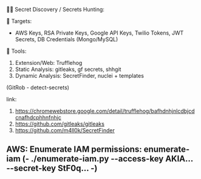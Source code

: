 🕵️‍♂️ Secret Discovery / Secrets Hunting:

🎯 Targets:
- AWS Keys, RSA Private Keys, Google API Keys, Twilio Tokens, JWT Secrets, DB Credentials (Mongo/MySQL)

🧰 Tools:
1. Extension/Web: Trufflehog
2. Static Analysis: gitleaks, gf secrets, shhgit
3. Dynamic Analysis: SecretFinder, nuclei + templates
   
(GitRob - detect-secrets)

link:
  1. https://chromewebstore.google.com/detail/trufflehog/bafhdnhjnlcdbjcdcnafhdcphhnfnhjc
  2. https://github.com/gitleaks/gitleaks
  3. https://github.com/m4ll0k/SecretFinder

AWS:
Enumerate IAM permissions:
enumerate-iam (- ./enumerate-iam.py --access-key AKIA... --secret-key StF0q... -)
---




